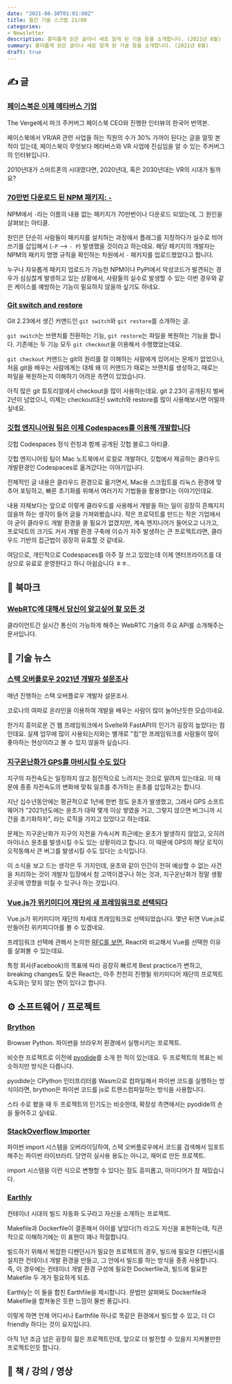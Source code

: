 ```yaml
---
date: "2021-08-30T01:01:00Z"
title: 월간 기술 스크랩 21/08
categories:
- Newsletter
description: 흥미롭게 읽은 글이나 새로 알게 된 기술 등을 소개합니다. (2021년 8월)
summary: 흥미롭게 읽은 글이나 새로 알게 된 기술 등을 소개합니다. (2021년 8월)
draft: true
---
```


## ✍️ 글

### [페이스북은 이제 메타버스 기업](https://c-rocket.net/facebook_mark_zuckerberg_metaverse_the_verge/)

The Verge에서 마크 주커버그 페이스북 CEO와 진행한 인터뷰의 한국어 번역본.

페이스북에서 VR/AR 관련 사업을 하는 직원의 수가 30% 가까이 된다는 글을 얼핏 본적이 있는데,
페이스북이 무엇보다 메타버스와 VR 사업에 진심임을 알 수 있는 주커버그의 인터뷰입니다.

2010년대가 스마트폰의 시대였다면, 2020년대, 혹은 2030년대는 VR의 시대가 될까요?

### [70만번 다운로드 된 NPM 패키지: `-`](https://www.bleepingcomputer.com/news/software/empty-npm-package-has-over-700-000-downloads-heres-why/)

NPM에서 `-`라는 이름의 내용 없는 패키지가 70만번이나 다운로드 되었는데,
그 원인을 살펴보는 아티클.

원인은 단순히 사람들이 패키지를 설치하는 과정에서
플래그를 지정하다가 실수로 띄어쓰기를 삽입해서 (`-P` --> `- P`) 발생했을 것이라고 하는데요.
해당 패키지의 개발자는 NPM의 패키지 명명 규칙을 확인하는 차원에서 `-` 패키지를 업로드했었다고 합니다.

누구나 자유롭게 패키지 업로드가 가능한 NPM이나 PyPI에서 악성코드가 발견되는 경우가 심심찮게 발생하고 있는 상황에서,
사람들의 실수로 발생할 수 있는 이번 경우와 같은 케이스를 예방하는 기능이 필요하지 않을까 싶기도 하네요.

### [Git switch and restore](https://www.banterly.net/2021/07/31/new-in-git-switch-and-restore/)

Git 2.23에서 생긴 커맨드인 `git switch`와 `git restore`를 소개하는 글.

`git switch`는 브랜치를 전환하는 기능, `git restore`는 파일을 복원하는 기능을 합니다.
기존에는 두 기능 모두 `git checkout`을 이용해서 수행했었는데요.

`git checkout` 커맨드는 git의 원리를 잘 이해하는 사람에게 있어서는 문제가 없었으나,
처음 git을 배우는 사람에게는 대체 왜 이 커맨드가 때로는 브랜치를 생성하고, 때로는 파일을 복원하는지
이해하기 어려운 측면이 있었습니다.

아직 많은 git 튜토리얼에서 checkout을 많이 사용하는데요.
git 2.23이 공개된지 벌써 2년이 넘었으니, 이제는 checkout대신 switch와 restore를 많이 사용해보시면 어떨까 싶네요.

### [깃헙 엔지니어링 팀은 이제 Codespaces를 이용해 개발합니다](https://github.blog/2021-08-11-githubs-engineering-team-moved-codespaces/)

깃헙 Codespaces 정식 런칭과 함께 공개된 깃헙 블로그 아티클.

깃헙 엔지니어링 팀이 Mac 노트북에서 로컬로 개발하다,
깃헙에서 제공하는 클라우드 개발환경인 Codespaces로 옮겨갔다는 이야기입니다.

전체적인 글 내용은 클라우드 환경으로 옮기면서,
Mac용 스크립트를 리눅스 환경에 맞추어 포팅하고,
빠른 초기화를 위해서 여러가지 기법들을 활용했다는 이야기인데요.

내용 자체보다는 앞으로 이렇게 클라우드를 사용해서 개발을 하는 일이 굉장히 흔해지지 않을까 하는 생각이 들어 글을 가져와봤습니다.
작은 프로덕트를 만드는 작은 기업에서야 굳이 클라우드 개발 환경을 쓸 필요가 없겠지만,
계속 엔지니어가 들어오고 나가고,
프로덕트의 크기도 커서 개발 환경 구축에 이슈가 자주 발생하는 큰 프로젝트라면,
클라우드 기반의 접근법이 굉장히 유효할 것 같네요.

여담으로, 개인적으로 Codespaces를 아주 잘 쓰고 있었는데
이제 엔터프라이즈를 대상으로 유료로 운영한다고 하니 아쉽습니다 ㅎㅎ..


## 📌 북마크

### [WebRTC에 대해서 당신이 알고싶어 할 모든 것](https://blog.openreplay.com/everything-you-ever-wanted-to-know-about-webrtc)

클라이언트간 실시간 통신이 가능하게 해주는 WebRTC 기술의 주요 API를 소개해주는 문서입니다.

## 📰 기술 뉴스

### [스택 오버플로우 2021년 개발자 설문조사](https://stackoverflow.blog/2021/08/02/2021-stack-overflow-developer-survey-results/)

매년 진행하는 스택 오버플로우 개발자 설문조사.

코로나의 여파로 온라인을 이용하여 개발을 배우는 사람이 많이 늘어난듯한 모습이네요.

한가지 흥미로운 건 웹 프레임워크에서 Svelte와 FastAPI의 인기가 굉장히 높았다는 점인데요.
실제 업무에 많이 사용되는지와는 별개로 "힙"한 프레임워크를 사람들이 많이 좋아하는 현상이라고 볼 수 있지 않을까 싶습니다.

### [지구온난화가 GPS를 마비시킬 수도 있다](https://mobile.twitter.com/ariadneconill/status/1422163289518313474)

지구의 자전속도는 일정하지 않고 점진적으로 느려지는 것으로 알려져 있는데요.
이 때문에 종종 자전속도의 변화에 맞춰 일초를 추가하는 윤초를 삽입하고는 합니다.

지난 십수년동안에는 평균적으로 1년에 한번 정도 윤초가 발생했고,
그래서 GPS 소프트웨어가 "2021년도에는 윤초가 대략 몇개 이상 쌓였을 거고, 그렇지 않으면 버그니까 시간을 초기화하자",
라는 로직을 가지고 있었다고 하는데요.

문제는 지구온난화가 지구의 자전을 가속시켜 최근에는 윤초가 발생하지 않았고, 오히려 마이너스 윤초를 발생시킬 수도 있는 상황이라고 합니다.
이 때문에 GPS의 해당 로직이 오작동해서 큰 버그를 발생시킬 수도 있다는 소식입니다.

이 소식을 보고 드는 생각은 두 가지인데,
윤초와 같이 인간이 전혀 예상할 수 없는 사건을 처리하는 것이 개발자 입장에서 참 고역이겠구나 하는 것과,
지구온난화가 정말 생활 곳곳에 영향을 미칠 수 있구나 하는 것입니다.

### [Vue.js가 위키미디어 재단의 새 프레임워크로 선택되다](https://lists.wikimedia.org/hyperkitty/list/wikitech-l@lists.wikimedia.org/thread/SOZREBYR36PUNFZXMIUBVAIOQI4N7PDU/)

Vue.js가 위키미디어 재단의 차세대 프레임워크로 선택되었습니다.
몇년 뒤면 Vue.js로 만들어진 위키피디아를 볼 수 있겠네요.

프레임워크 선택에 관해서 논의한 [RFC를 보면](https://phabricator.wikimedia.org/T241180),
React와 비교해서 Vue를 선택한 이유를 살펴볼 수 있는데요.

특정 회사(Facebook)의 목표에 따라 굉장히 빠르게 Best practice가 변하고, breaking changes도 잦은 React는,
아주 천천히 진행될 위키미디어 재단의 프로젝트 속도와는 맞지 않는 면이 있다고 합니다.


## ⚙️ 소프트웨어 / 프로젝트

### [Brython](https://github.com/brython-dev/brython)

Browser Python. 파이썬을 브라우저 환경에서 실행시키는 프로젝트.

비슷한 프로젝트로 이전에 [pyodide](https://github.com/pyodide/pyodide)를 소개 한 적이 있는데요.
두 프로젝트의 목표는 비슷하지만 방식은 다릅니다.

pyodide는 CPython 인터프리터를 Wasm으로 컴파일해서 파이썬 코드를 실행하는 방식이라면,
brython은 파이썬 코드를 js로 트랜스컴파일하는 방식을 사용합니다.

스타 수로 봤을 때 두 프로젝트의 인기도는 비슷한데,
확장성 측면에서는 pyodide의 손을 들어주고 싶네요.

### [StackOverflow Importer](https://github.com/drathier/stack-overflow-import)

파이썬 import 시스템을 오버라이딩하여, 스택 오버플로우에서 코드를 검색해서 임포트 해주는 파이썬 라이브러리.
당연히 실사용 용도는 아니고, 재미로 만든 프로젝트.

import 시스템을 이런 식으로 변형할 수 있다는 점도 흥미롭고, 아이디어가 참 재밌습니다.

### [Earthly](https://github.com/earthly/earthly)

컨테이너 시대의 빌드 자동화 도구라고 자신을 소개하는 프로젝트.

Makefile과 Dockerfile이 결혼해서 아이를 낳았다(?) 라고도 자신을 표현하는데,
직관적으로 이해하기에는 이 표현이 꽤나 적절합니다.

빌드하기 위해서 복잡한 디펜던시가 필요한 프로젝트의 경우,
빌드에 필요한 디펜던시를 설치한 컨테이너 개발 환경을 만들고,
그 안에서 빌드를 하는 방식을 종종 사용합니다.
즉, 이 경우에는 컨테이너 개발 환경 구성에 필요한 Dockerfile과, 빌드에 필요한 Makefile 두 개가 필요하게 되죠.

Earthly는 이 둘을 합친 Earthfile을 제시합니다.
문법만 살펴봐도 Dockerfile과 Makefile을 합쳐놓은 듯한 느낌이 물씬 풍깁니다.

이렇게 하면 언제 어디서나 Earthfile 하나로 똑같은 환경에서 빌드할 수 있고,
더 CI friendly 하다는 것이 요지입니다.

아직 1년 조금 넘은 굉장히 젊은 프로젝트인데, 앞으로 더 발전할 수 있을지 지켜볼만한 프로젝트인듯 합니다.

## 📙 책 / 강의 / 영상
